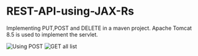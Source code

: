 # REST-API-using-JAX-Rs
Implementing PUT,POST and DELETE in a maven project. Apache Tomcat 8.5 is used to implement the servlet.

![Using POST](https://drive.google.com/file/d/1uXW0v4EbPM3lGrG0WZr5hHVURCo187xq/view?usp=drivesdk)
![GET all list](https://drive.google.com/file/d/1LH9qtp9EPUB9-ZPgDJA6-7Q3izbY7Na2/view?usp=drivesdk)
